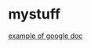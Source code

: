 # mystuff
[example of google doc](https://docs.google.com/document/d/1qhkQdjYkNy3fIH0OCp9-XhgjjTFHBN04tyOT7bivoks/edit?usp=sharing)
